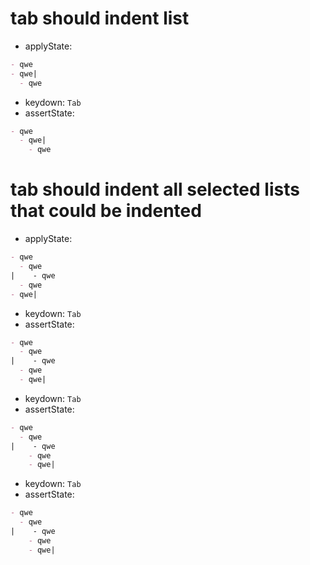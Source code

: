 # tab should indent list

- applyState:

```md
- qwe
- qwe|
  - qwe
```

- keydown: `Tab`
- assertState:

```md
- qwe
  - qwe|
    - qwe
```

# tab should indent all selected lists that could be indented

- applyState:

```md
- qwe
  - qwe
|    - qwe
  - qwe
- qwe|
```

- keydown: `Tab`
- assertState:

```md
- qwe
  - qwe
|    - qwe
  - qwe
  - qwe|
```

- keydown: `Tab`
- assertState:

```md
- qwe
  - qwe
|    - qwe
    - qwe
    - qwe|
```

- keydown: `Tab`
- assertState:

```md
- qwe
  - qwe
|    - qwe
    - qwe
    - qwe|
```
